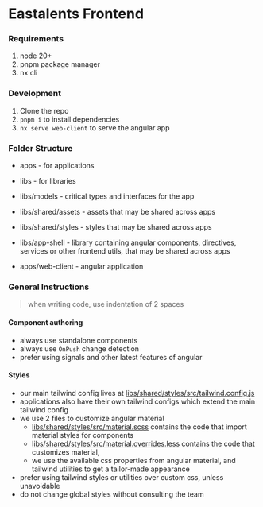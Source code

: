 # Eastalents Frontend

### Requirements

1. node 20+
2. pnpm package manager
3. nx cli

### Development

1. Clone the repo
2. `pnpm i` to install dependencies
3. `nx serve web-client` to serve the angular app


### Folder Structure

- apps - for applications
- libs - for libraries

- libs/models - critical types and interfaces for the app
- libs/shared/assets - assets that may be shared across apps
- libs/shared/styles - styles that may be shared across apps
- libs/app-shell - library containing angular components, directives, services or other frontend utils, that may be shared across apps

- apps/web-client - angular application

### General Instructions

>  when writing code, use indentation of 2 spaces

#### Component authoring

- always use standalone components
- always use `OnPush` change detection
- prefer using signals and other latest features of angular

#### Styles
- our main tailwind config lives at [libs/shared/styles/src/tailwind.config.js](libs/shared/styles/src/tailwind.config.js)
- applications also have their own tailwind configs which extend the main tailwind config
- we use 2 files to customize angular material
  - [libs/shared/styles/src/material.scss](libs/shared/styles/src/material.scss) contains the code that import material styles for components
  - [libs/shared/styles/src/material.overrides.less](libs/shared/styles/src/material.overrides.less) contains the code that customizes material,
  - we use the available css properties from angular material, and tailwind utilities to get a tailor-made appearance
- prefer using tailwind styles or utilities over custom css, unless unavoidable
- do not change global styles without consulting the team
